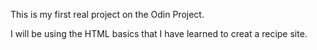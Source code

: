 This is my first real project on the Odin Project.

I will be using the HTML basics that I have learned to creat a recipe site.